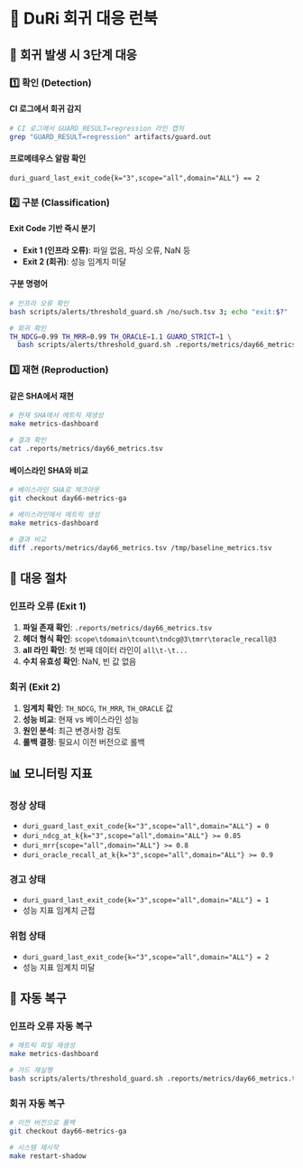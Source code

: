 # 🚨 DuRi 회귀 대응 런북

## 🎯 **회귀 발생 시 3단계 대응**

### **1️⃣ 확인 (Detection)**

#### **CI 로그에서 회귀 감지**
```bash
# CI 로그에서 GUARD_RESULT=regression 라인 캡처
grep "GUARD_RESULT=regression" artifacts/guard.out
```

#### **프로메테우스 알람 확인**
```promql
duri_guard_last_exit_code{k="3",scope="all",domain="ALL"} == 2
```

### **2️⃣ 구분 (Classification)**

#### **Exit Code 기반 즉시 분기**
- **Exit 1 (인프라 오류)**: 파일 없음, 파싱 오류, NaN 등
- **Exit 2 (회귀)**: 성능 임계치 미달

#### **구분 명령어**
```bash
# 인프라 오류 확인
bash scripts/alerts/threshold_guard.sh /no/such.tsv 3; echo "exit:$?"

# 회귀 확인
TH_NDCG=0.99 TH_MRR=0.99 TH_ORACLE=1.1 GUARD_STRICT=1 \
  bash scripts/alerts/threshold_guard.sh .reports/metrics/day66_metrics.tsv 3; echo "exit:$?"
```

### **3️⃣ 재현 (Reproduction)**

#### **같은 SHA에서 재현**
```bash
# 현재 SHA에서 메트릭 재생성
make metrics-dashboard

# 결과 확인
cat .reports/metrics/day66_metrics.tsv
```

#### **베이스라인 SHA와 비교**
```bash
# 베이스라인 SHA로 체크아웃
git checkout day66-metrics-ga

# 베이스라인에서 메트릭 생성
make metrics-dashboard

# 결과 비교
diff .reports/metrics/day66_metrics.tsv /tmp/baseline_metrics.tsv
```

## 🔧 **대응 절차**

### **인프라 오류 (Exit 1)**
1. **파일 존재 확인**: `.reports/metrics/day66_metrics.tsv`
2. **헤더 형식 확인**: `scope\tdomain\tcount\tndcg@3\tmrr\toracle_recall@3`
3. **all 라인 확인**: 첫 번째 데이터 라인이 `all\t-\t...`
4. **수치 유효성 확인**: NaN, 빈 값 없음

### **회귀 (Exit 2)**
1. **임계치 확인**: `TH_NDCG`, `TH_MRR`, `TH_ORACLE` 값
2. **성능 비교**: 현재 vs 베이스라인 성능
3. **원인 분석**: 최근 변경사항 검토
4. **롤백 결정**: 필요시 이전 버전으로 롤백

## 📊 **모니터링 지표**

### **정상 상태**
- `duri_guard_last_exit_code{k="3",scope="all",domain="ALL"} = 0`
- `duri_ndcg_at_k{k="3",scope="all",domain="ALL"} >= 0.85`
- `duri_mrr{scope="all",domain="ALL"} >= 0.8`
- `duri_oracle_recall_at_k{k="3",scope="all",domain="ALL"} >= 0.9`

### **경고 상태**
- `duri_guard_last_exit_code{k="3",scope="all",domain="ALL"} = 1`
- 성능 지표 임계치 근접

### **위험 상태**
- `duri_guard_last_exit_code{k="3",scope="all",domain="ALL"} = 2`
- 성능 지표 임계치 미달

## 🚀 **자동 복구**

### **인프라 오류 자동 복구**
```bash
# 메트릭 파일 재생성
make metrics-dashboard

# 가드 재실행
bash scripts/alerts/threshold_guard.sh .reports/metrics/day66_metrics.tsv 3
```

### **회귀 자동 복구**
```bash
# 이전 버전으로 롤백
git checkout day66-metrics-ga

# 시스템 재시작
make restart-shadow
```


